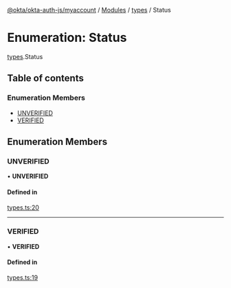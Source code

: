 [@okta/okta-auth-js/myaccount](../README.md) / [Modules](../modules.md) / [types](../modules/types.md) / Status

# Enumeration: Status

[types](../modules/types.md).Status

## Table of contents

### Enumeration Members

- [UNVERIFIED](types.Status.md#unverified)
- [VERIFIED](types.Status.md#verified)

## Enumeration Members

### UNVERIFIED

• **UNVERIFIED**

#### Defined in

[types.ts:20](https://github.com/okta/okta-auth-js/blob/master/lib/myaccount/types.ts#L20)

___

### VERIFIED

• **VERIFIED**

#### Defined in

[types.ts:19](https://github.com/okta/okta-auth-js/blob/master/lib/myaccount/types.ts#L19)
